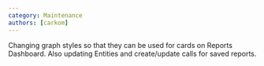 ```yaml
---
category: Maintenance
authors: [carkom]
---
```


Changing graph styles so that they can be used for cards on Reports Dashboard. Also updating Entities and create/update calls for saved reports.
